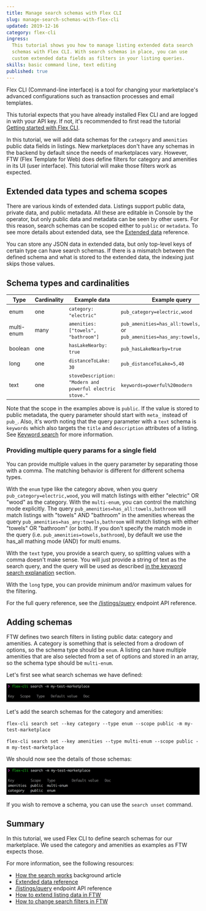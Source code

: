 ```yaml
---
title: Manage search schemas with Flex CLI
slug: manage-search-schemas-with-flex-cli
updated: 2019-12-16
category: flex-cli
ingress:
  This tutorial shows you how to manage listing extended data search
  schemas with Flex CLI. With search schemas in place, you can use
  custom extended data fields as filters in your listing queries.
skills: basic command line, text editing
published: true
---
```


Flex CLI (Command-line interface) is a tool for changing your
marketplace's advanced configurations such as transaction processes and
email templates.

This tutorial expects that you have already installed Flex CLI and are
logged in with your API key. If not, it's recommended to first read the
tutorial
[Getting started with Flex CLI](/tutorials/getting-started-with-flex-cli/).

In this tutorial, we will add data schemas for the `category` and
`amenities` public data fields in listings. New marketplaces don't have
any schemas in the backend by default since the needs of marketplaces
vary. However, FTW (Flex Template for Web) does define filters for
category and amenities in its UI (user interface). This tutorial will
make those filters work as expected.

## Extended data types and schema scopes

There are various kinds of extended data. Listings support public data,
private data, and public metadata. All these are editable in Console by
the operator, but only public data and metadata can be seen by other
users. For this reason, search schemas can be scoped either to `public`
or `metadata`. To see more details about extended data, see the
[Extended data](/references/extended-data/) reference.

You can store any JSON data in extended data, but only top-level keys of
certain type can have search schemas. If there is a mismatch between the
defined schema and what is stored to the extended data, the indexing
just skips those values.

## Schema types and cardinalities

| Type       | Cardinality | Example data                                              | Example query                                                                      |
| ---------- | ----------- | --------------------------------------------------------- | ---------------------------------------------------------------------------------- |
| enum       | one         | `category: "electric"`                                    | `pub_category=electric,wood`                                                       |
| multi-enum | many        | `amenities: ["towels", "bathroom"]`                       | `pub_amenities=has_all:towels,bathroom` or `pub_amenities=has_any:towels,bathroom` |
| boolean    | one         | `hasLakeNearby: true`                                     | `pub_hasLakeNearby=true`                                                           |
| long       | one         | `distanceToLake: 30`                                      | `pub_distanceToLake=5,40`                                                          |
| text       | one         | `stoveDescription: "Modern and powerful electric stove."` | `keywords=powerful%20modern`                                                       |

Note that the scope in the examples above is `public`. If the value is
stored to public metadata, the query parameter should start with `meta_`
instead of `pub_`. Also, it's worth noting that the query parameter with
a `text` schema is `keywords` which also targets the `title` and
`description` attributes of a listing. See
[Keyword search](/background/how-the-search-works/#keyword-search) for
more information.

### Providing multiple query params for a single field

You can provide multiple values in the query parameter by separating
those with a comma. The matching behavior is different for different
schema types.

With the `enum` type like the category above, when you query
`pub_category=electric,wood`, you will match listings with either
"electric" OR "wood" as the category. With the `multi-enum`, you can
control the matching mode explicitly. The query
`pub_amenities=has_all:towels,bathroom` will match listings with
"towels" AND "bathroom" in the amenities whereas the query
`pub_amenities=has_any:towels,bathroom` will match listings with either
"towels" OR "bathroom" (or both). If you don't specify the match mode in
the query (i.e. `pub_amenities=towels,bathroom`), by default we use the
has_all mathing mode (AND) for multi enums.

With the `text` type, you provide a search query, so splitting values
with a comma doesn't make sense. You will just provide a string of text
as the search query, and the query will be used as described
[in the keyword search explanation](/background/how-the-search-works/#keyword-search)
section.

With the `long` type, you can provide minimum and/or maximum values for
the filtering.

For the full query reference, see the
[/listings/query](https://www.sharetribe.com/api-reference/marketplace.html#query-listings)
endpoint API reference.

## Adding schemas

FTW defines two search filters in listing public data: category and
amenities. A category is something that is selected from a drodown of
options, so the schema type should be `enum`. A listing can have
multiple amenities that are also selected from a set of options and
stored in an array, so the schema type should be `multi-enum`.

Let's first see what search schemas we have defined:

![Initial search schemas](./search-schemas-empty.png)

Let's add the search schemas for the category and amenities:

```shell
flex-cli search set --key category --type enum --scope public -m my-test-marketplace
```

```shell
flex-cli search set --key amenities --type multi-enum --scope public -m my-test-marketplace
```

We should now see the details of those schemas:

![Search schemas for category and amenities](./search-schemas-added.png)

If you wish to remove a schema, you can use the `search unset` command.

## Summary

In this tutorial, we used Flex CLI to define search schemas for our
marketplace. We used the category and amenities as examples as FTW
expects those.

For more information, see the following resources:

- [How the search works](/background/how-the-search-works/) background
  article
- [Extended data reference](/references/extended-data/)
- [/listings/query](https://www.sharetribe.com/api-reference/marketplace.html#query-listings)
  endpoint API reference
- [How to extend listing data in FTW](/guides/how-to-extend-listing-data-in-ftw/)
- [How to change search filters in FTW](/guides/how-to-change-search-filters-in-ftw/)
